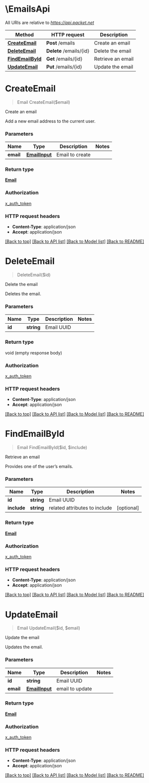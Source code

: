 # \EmailsApi

All URIs are relative to *https://api.packet.net*

Method | HTTP request | Description
------------- | ------------- | -------------
[**CreateEmail**](EmailsApi.md#CreateEmail) | **Post** /emails | Create an email
[**DeleteEmail**](EmailsApi.md#DeleteEmail) | **Delete** /emails/{id} | Delete the email
[**FindEmailById**](EmailsApi.md#FindEmailById) | **Get** /emails/{id} | Retrieve an email
[**UpdateEmail**](EmailsApi.md#UpdateEmail) | **Put** /emails/{id} | Update the email


# **CreateEmail**
> Email CreateEmail($email)

Create an email

Add a new email address to the current user.


### Parameters

Name | Type | Description  | Notes
------------- | ------------- | ------------- | -------------
 **email** | [**EmailInput**](EmailInput.md)| Email to create | 

### Return type

[**Email**](Email.md)

### Authorization

[x_auth_token](../README.md#x_auth_token)

### HTTP request headers

 - **Content-Type**: application/json
 - **Accept**: application/json

[[Back to top]](#) [[Back to API list]](../README.md#documentation-for-api-endpoints) [[Back to Model list]](../README.md#documentation-for-models) [[Back to README]](../README.md)

# **DeleteEmail**
> DeleteEmail($id)

Delete the email

Deletes the email.


### Parameters

Name | Type | Description  | Notes
------------- | ------------- | ------------- | -------------
 **id** | **string**| Email UUID | 

### Return type

void (empty response body)

### Authorization

[x_auth_token](../README.md#x_auth_token)

### HTTP request headers

 - **Content-Type**: application/json
 - **Accept**: application/json

[[Back to top]](#) [[Back to API list]](../README.md#documentation-for-api-endpoints) [[Back to Model list]](../README.md#documentation-for-models) [[Back to README]](../README.md)

# **FindEmailById**
> Email FindEmailById($id, $include)

Retrieve an email

Provides one of the user’s emails.


### Parameters

Name | Type | Description  | Notes
------------- | ------------- | ------------- | -------------
 **id** | **string**| Email UUID | 
 **include** | **string**| related attributes to include | [optional] 

### Return type

[**Email**](Email.md)

### Authorization

[x_auth_token](../README.md#x_auth_token)

### HTTP request headers

 - **Content-Type**: application/json
 - **Accept**: application/json

[[Back to top]](#) [[Back to API list]](../README.md#documentation-for-api-endpoints) [[Back to Model list]](../README.md#documentation-for-models) [[Back to README]](../README.md)

# **UpdateEmail**
> Email UpdateEmail($id, $email)

Update the email

Updates the email.


### Parameters

Name | Type | Description  | Notes
------------- | ------------- | ------------- | -------------
 **id** | **string**| Email UUID | 
 **email** | [**EmailInput**](EmailInput.md)| email to update | 

### Return type

[**Email**](Email.md)

### Authorization

[x_auth_token](../README.md#x_auth_token)

### HTTP request headers

 - **Content-Type**: application/json
 - **Accept**: application/json

[[Back to top]](#) [[Back to API list]](../README.md#documentation-for-api-endpoints) [[Back to Model list]](../README.md#documentation-for-models) [[Back to README]](../README.md)


